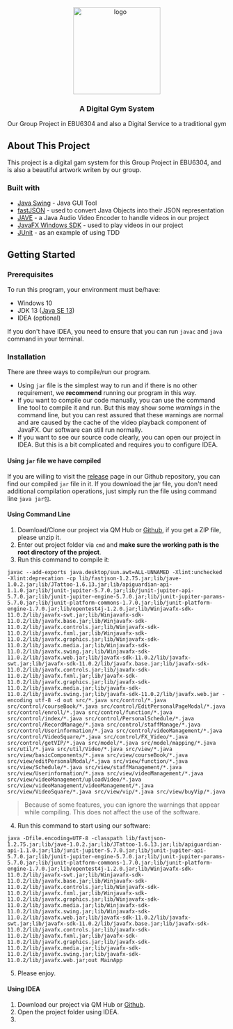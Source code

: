 <div align=center>
	<img src="https://user-images.githubusercontent.com/45324248/120102105-10fc2e80-c17c-11eb-98d7-1e75c2909bd2.jpg" width="200" height="200" alt="logo"></image>
	</br>
	<h3>A Digital Gym System</h3>
	<text>Our Group Project in EBU6304 and also a Digital Service to a traditional gym</text>
</div>
	
## About This Project

This project is a digital gam system for this Group Project in EBU6304, and is also a beautiful artwork writen by our group.

### Built with

- [Java Swing](https://docs.oracle.com/javase/tutorial/uiswing/) - Java GUI Tool
- [fastJSON](https://github.com/alibaba/fastjson) - used to convert Java Objects into their JSON representation
- [JAVE](http://www.sauronsoftware.it/projects/jave/) - a Java Audio Video Encoder to handle videos in our project
- [JavaFX Windows SDK](https://gluonhq.com/products/javafx/) - used to play videos in our project
- [JUnit](https://junit.org/junit5/) - as an example of using TDD


## Getting Started

### Prerequisites

To run this program, your environment must be/have:
- Windows 10
- JDK 13 ([Java SE 13](https://jdk.java.net/java-se-ri/13))
- IDEA (optional)

If you don't have IDEA, you need to ensure that you can run `javac` and `java` command in your terminal.

### Installation

There are three ways to compile/run our program.
- Using `jar` file is the simplest way to run and if there is no other requirement, we **recommend** running our program in this way.
- If you want to compile our code manually, you can use the command line tool to compile it and run. But this may show some _warnings_ in the command line, but you can rest assured that these warnings are normal and are caused by the cache of the video playback component of JavaFX. Our software can still run normally. 
- If you want to see our source code clearly, you can open our project in IDEA. But this is a bit complicated and requires you to configure IDEA. 

#### Using `jar` file we have compiled

If you are willing to visit the [release](https://github.com/kongyijia/DesignAndBuild/releases/) page in our Github repository, you can find our compiled `jar` file in it. If you download the jar file, you don't need additional compilation operations, just simply run the file using command line `java jar包`. 

#### Using Command Line

1. Download/Clone our project via QM Hub or [Github](https://github.com/kongyijia/DesignAndBuild/), if you get a ZIP file, please unzip it.
2. Enter out project folder via `cmd` and **make sure the working path is the root directory of the project**.
3. Run this command to compile it:
```
javac --add-exports java.desktop/sun.awt=ALL-UNNAMED -Xlint:unchecked -Xlint:deprecation -cp lib/fastjson-1.2.75.jar;lib/jave-1.0.2.jar;lib/JTattoo-1.6.13.jar;lib/apiguardian-api-1.1.0.jar;lib/junit-jupiter-5.7.0.jar;lib/junit-jupiter-api-5.7.0.jar;lib/junit-jupiter-engine-5.7.0.jar;lib/junit-jupiter-params-5.7.0.jar;lib/junit-platform-commons-1.7.0.jar;lib/junit-platform-engine-1.7.0.jar;lib/opentest4j-1.2.0.jar;lib/Winjavafx-sdk-11.0.2/lib/javafx-swt.jar;lib/Winjavafx-sdk-11.0.2/lib/javafx.base.jar;lib/Winjavafx-sdk-11.0.2/lib/javafx.controls.jar;lib/Winjavafx-sdk-11.0.2/lib/javafx.fxml.jar;lib/Winjavafx-sdk-11.0.2/lib/javafx.graphics.jar;lib/Winjavafx-sdk-11.0.2/lib/javafx.media.jar;lib/Winjavafx-sdk-11.0.2/lib/javafx.swing.jar;lib/Winjavafx-sdk-11.0.2/lib/javafx.web.jar;lib/javafx-sdk-11.0.2/lib/javafx-swt.jar;lib/javafx-sdk-11.0.2/lib/javafx.base.jar;lib/javafx-sdk-11.0.2/lib/javafx.controls.jar;lib/javafx-sdk-11.0.2/lib/javafx.fxml.jar;lib/javafx-sdk-11.0.2/lib/javafx.graphics.jar;lib/javafx-sdk-11.0.2/lib/javafx.media.jar;lib/javafx-sdk-11.0.2/lib/javafx.swing.jar;lib/javafx-sdk-11.0.2/lib/javafx.web.jar -encoding utf-8 -d out src/*.java src/control/*.java src/control/courseBook/*.java src/control/EditPersonalPageModal/*.java src/control/enroll/*.java src/control/function/*.java src/control/index/*.java src/control/PersonalSchedule/*.java src/control/RecordManage/*.java src/control/staffManage/*.java src/control/Userinformation/*.java src/control/videoManagement/*.java src/control/VideoSquare/*.java src/control/FX_Video/*.java src/control/getVIP/*.java src/model/*.java src/model/mapping/*.java src/util/*.java src/util/Video/*.java src/view/*.java src/view/basicComponents/*.java src/view/courseBook/*.java src/view/editPersonalModal/*.java src/view/function/*.java src/view/Schedule/*.java src/view/staffManagement/*.java src/view/Userinformation/*.java src/view/videoManagement/*.java src/view/videoManagement/uploadVideo/*.java src/view/videoManagement/videoManagement/*.java src/view/VideoSquare/*.java src/view/vip/*.java src/view/buyVip/*.java
```
> Because of some features, you can ignore the warnings that appear while compiling. This does not affect the use of the software.
4. Run this command to start using our software:
```
java -Dfile.encoding=UTF-8 -classpath lib/fastjson-1.2.75.jar;lib/jave-1.0.2.jar;lib/JTattoo-1.6.13.jar;lib/apiguardian-api-1.1.0.jar;lib/junit-jupiter-5.7.0.jar;lib/junit-jupiter-api-5.7.0.jar;lib/junit-jupiter-engine-5.7.0.jar;lib/junit-jupiter-params-5.7.0.jar;lib/junit-platform-commons-1.7.0.jar;lib/junit-platform-engine-1.7.0.jar;lib/opentest4j-1.2.0.jar;lib/Winjavafx-sdk-11.0.2/lib/javafx-swt.jar;lib/Winjavafx-sdk-11.0.2/lib/javafx.base.jar;lib/Winjavafx-sdk-11.0.2/lib/javafx.controls.jar;lib/Winjavafx-sdk-11.0.2/lib/javafx.fxml.jar;lib/Winjavafx-sdk-11.0.2/lib/javafx.graphics.jar;lib/Winjavafx-sdk-11.0.2/lib/javafx.media.jar;lib/Winjavafx-sdk-11.0.2/lib/javafx.swing.jar;lib/Winjavafx-sdk-11.0.2/lib/javafx.web.jar;lib/javafx-sdk-11.0.2/lib/javafx-swt.jar;lib/javafx-sdk-11.0.2/lib/javafx.base.jar;lib/javafx-sdk-11.0.2/lib/javafx.controls.jar;lib/javafx-sdk-11.0.2/lib/javafx.fxml.jar;lib/javafx-sdk-11.0.2/lib/javafx.graphics.jar;lib/javafx-sdk-11.0.2/lib/javafx.media.jar;lib/javafx-sdk-11.0.2/lib/javafx.swing.jar;lib/javafx-sdk-11.0.2/lib/javafx.web.jar;out MainApp
```
5. Please enjoy.

#### Using IDEA

1. Download our project via QM Hub or [Github](https://github.com/kongyijia/DesignAndBuild/).
2. Open the project folder using IDEA.
3. 

